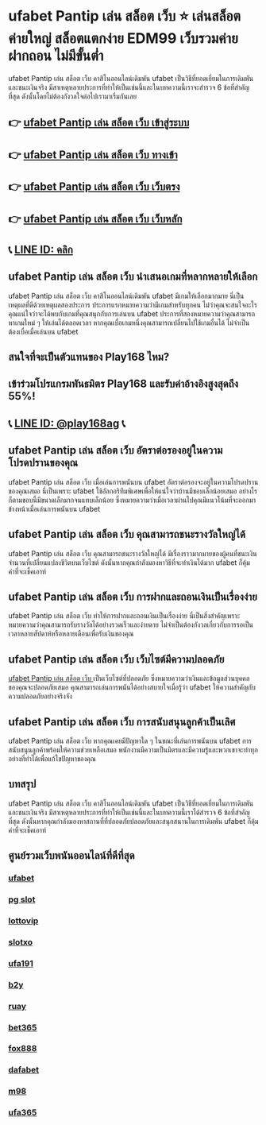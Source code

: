 
# ufabet Pantip เล่น สล็อต เว็บ ⭐ เล่นสล็อตค่ายใหญ่ สล็อตแตกง่าย EDM99 เว็บรวมค่าย ฝากถอน ไม่มีขั้นต่ำ

ufabet Pantip เล่น สล็อต เว็บ คาสิโนออนไลน์เดิมพัน ufabet เป็นวิธีที่ยอดเยี่ยมในการเดิมพันและชนะเงินจริง มีสาเหตุหลายประการที่ทําให้เป็นเช่นนี้และในบทความนี้เราจะสํารวจ 6 ข้อที่สําคัญที่สุด ดังนั้นโดยไม่ต้องกังวลใจต่อไปเรามาเริ่มกันเลย

## 👉 [ufabet Pantip เล่น สล็อต เว็บ  เข้าสู่ระบบ](https://bit.ly/3TCj9rY)
## 👉 [ufabet Pantip เล่น สล็อต เว็บ  ทางเข้า](https://bit.ly/3TCj9rY)
## 👉 [ufabet Pantip เล่น สล็อต เว็บ  เว็บตรง](https://bit.ly/3TCj9rY)
## 👉 [ufabet Pantip เล่น สล็อต เว็บ  เว็บหลัก](https://bit.ly/3TCj9rY)
## 📞 [LINE ID: คลิก](https://line.me/R/ti/p/@342mcrfd)

## ufabet Pantip เล่น สล็อต เว็บ  นําเสนอเกมที่หลากหลายให้เลือก
ufabet Pantip เล่น สล็อต เว็บ  คาสิโนออนไลน์เดิมพัน ufabet มีเกมให้เลือกมากมาย นี่เป็นเหตุผลที่ดีด้วยเหตุผลสองประการ ประการแรกหมายความว่ามีเกมสําหรับทุกคน ไม่ว่าคุณจะสนใจอะไรคุณแน่ใจว่าจะได้พบกับเกมที่คุณสนุกกับการเล่นบน ufabet ประการที่สองหมายความว่าคุณสามารถหาเกมใหม่ ๆ ให้เล่นได้ตลอดเวลา หากคุณเบื่อเกมหนึ่งคุณสามารถเปลี่ยนไปใช้เกมอื่นได้ ไม่จําเป็นต้องเบื่อเมื่อเล่นบน ufabet

## สนใจที่จะเป็นตัวแทนของ Play168 ไหม?
## เข้าร่วมโปรแกรมพันธมิตร Play168 และรับค่าอ้างอิงสูงสุดถึง 55%!
## 📞 [LINE ID: @play168ag](https://bit.ly/3RSGiFl) 📞

## ufabet Pantip เล่น สล็อต เว็บ  อัตราต่อรองอยู่ในความโปรดปรานของคุณ
ufabet Pantip เล่น สล็อต เว็บ  เมื่อเล่นการพนันบน ufabet อัตราต่อรองจะอยู่ในความโปรดปรานของคุณเสมอ นี่เป็นเพราะ ufabet ใช้อัลกอริทึมพิเศษเพื่อให้แน่ใจว่าบ้านมีขอบเล็กน้อยเสมอ อย่างไรก็ตามขอบนี้มีขนาดเล็กมากจนแทบเล็กน้อย ซึ่งหมายความว่าเมื่อเวลาผ่านไปคุณมีแนวโน้มที่จะออกมาข้างหน้าเมื่อเล่นการพนันบน ufabet

## ufabet Pantip เล่น สล็อต เว็บ  คุณสามารถชนะรางวัลใหญ่ได้
ufabet Pantip เล่น สล็อต เว็บ  คุณสามารถชนะรางวัลใหญ่ได้ มีเรื่องราวมากมายของผู้คนที่ชนะเงินจํานวนที่เปลี่ยนแปลงชีวิตบนเว็บไซต์ ดังนั้นหากคุณกําลังมองหาวิธีที่จะทําเงินได้มาก ufabet ก็คุ้มค่าที่จะเช็คเอาท์

## ufabet Pantip เล่น สล็อต เว็บ  การฝากและถอนเงินเป็นเรื่องง่าย
ufabet Pantip เล่น สล็อต เว็บ  ทําให้การฝากและถอนเงินเป็นเรื่องง่าย นี่เป็นสิ่งสําคัญเพราะหมายความว่าคุณสามารถรับรางวัลได้อย่างรวดเร็วและง่ายดาย ไม่จําเป็นต้องกังวลเกี่ยวกับการรอเป็นเวลาหลายสัปดาห์หรือหลายเดือนเพื่อรับเงินของคุณ

## ufabet Pantip เล่น สล็อต เว็บ  เว็บไซต์มีความปลอดภัย
[ufabet Pantip เล่น สล็อต เว็บ ](https://atom.io/themes/1ufabet%20%E0%B8%97%E0%B8%B2%E0%B8%87%E0%B9%80%E0%B8%82%E0%B9%89%E0%B8%B2) เป็นเว็บไซต์ที่ปลอดภัย ซึ่งหมายความว่าเงินและข้อมูลส่วนบุคคลของคุณจะปลอดภัยเสมอ คุณสามารถเล่นการพนันได้อย่างสบายใจเมื่อรู้ว่า ufabet ให้ความสําคัญกับความปลอดภัยอย่างจริงจัง

## ufabet Pantip เล่น สล็อต เว็บ  การสนับสนุนลูกค้าเป็นเลิศ
ufabet Pantip เล่น สล็อต เว็บ  หากคุณเคยมีปัญหาใด ๆ ในขณะที่เล่นการพนันบน ufabet การสนับสนุนลูกค้าพร้อมให้ความช่วยเหลือเสมอ พนักงานมีความเป็นมิตรและมีความรู้และพวกเขาจะทําทุกอย่างที่ทําได้เพื่อแก้ไขปัญหาของคุณ

## บทสรุป
ufabet Pantip เล่น สล็อต เว็บ  คาสิโนออนไลน์เดิมพัน ufabet เป็นวิธีที่ยอดเยี่ยมในการเดิมพันและชนะเงินจริง มีสาเหตุหลายประการที่ทําให้เป็นเช่นนี้และในบทความนี้เราได้สํารวจ 6 ข้อที่สําคัญที่สุด ดังนั้นหากคุณกําลังมองหาสถานที่ที่ปลอดภัยปลอดภัยและสนุกสนานในการเดิมพัน ufabet ก็คุ้มค่าที่จะเช็คเอาท์

## ศูนย์รวมเว็บพนันออนไลน์ที่ดีที่สุด
### [ufabet](https://atom.io/packages/ufabet)
### [pg slot](https://atom.io/themes/pg%20slot)
### [lottovip](https://atom.io/packages/lottovip)
### [slotxo](https://atom.io/packages/slotxo)
### [ufa191](https://atom.io/packages/ufa191)
### [b2y](https://atom.io/packages/b2y)
### [ruay](https://atom.io/themes/ruay)
### [bet365](https://atom.io/packages/bet365)
### [fox888](https://atom.io/packages/fox888)
### [dafabet](https://atom.io/packages/dafabet)
### [m98](https://atom.io/packages/m98)
### [ufa365](https://atom.io/packages/ufa365)